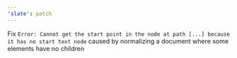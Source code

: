 ```yaml
---
'slate': patch
---
```


Fix `Error: Cannot get the start point in the node at path [...] because it has no start text node` caused by normalizing a document where some elements have no children
